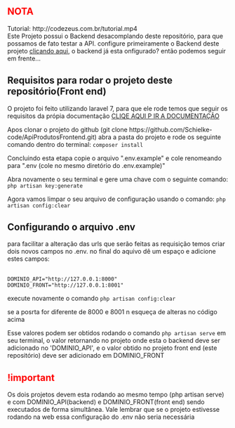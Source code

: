 <h2 style="color:#F00">NOTA</h2>
Tutorial: http://codezeus.com.br/tutorial.mp4<br/>
Este Projeto possui o Backend desacomplando deste repositório, para que possamos de fato testar a  API. configure primeiramente o Backend deste projeto <a href="https://github.com/Schielke-code/ApiProdutosBackend" target="_blank">clicando aqui</a>, o backend 
já esta onfigurado? então podemos seguir em frente...

<h2>Requisitos para rodar o projeto deste repositório(Front end)</h2>
<p>O projeto foi feito utilizando laravel 7, para que ele rode temos que seguir os requisitos da própia documentação <a href="https://laravel.com/docs/7.x/installation#server-requirements"> CLIQE AQUI P IR A DOCUMENTAÇÃO</a></p>
<p>
	Apos clonar o projeto do github (git clone https://github.com/Schielke-code/ApiProdutosFrontend.git) abra a pasta do projeto e rode os seguinte comando dentro do terminal:
	<code>composer install</code>
</p>
<p>
	Concluindo esta etapa copie o arquivo ".env.example" e cole renomeando para ".env (cole no mesmo diretório do .env.example)"
</p>

<p>
	Abra novamente o seu terminal e gere uma chave com o seguinte comando:  <code>php artisan key:generate</code>
</p>

<p>
	Agora vamos limpar o seu arquivo de configuração usando o comando:  <code>php artisan config:clear</code>
</p>


<h2>Configurando o arquivo .env</h2>

<p>
	para facilitar a alteração das urls que serão feitas as requisição temos criar  dois novos campos no .env. no final do aquivo dê um espaço e adicione estes campos:<br/><br/>
	
	DOMINIO_API="http://127.0.0.1:8000"
    DOMINIO_FRONT="http://127.0.0.1:8001"
</p>
<p>execute novamente o comando <code>php artisan config:clear</code></p>
<span>se a posrta for diferente de  8000 e 8001 n esqueça de alteras no código acima</span>
<p>
    Esse valores podem ser obtidos rodando o comando <code>php artisan serve</code>  em seu terminal, o valor retornando no projeto onde esta o backend 
    deve ser adicionado no 'DOMINIO_API', e o valor obtido no projeto front end (este repositório) deve ser adicionado em DOMINIO_FRONT 
</p>

<h2 style="color:#F00">!important</h2>
Os dois projetos devem esta rodando ao mesmo tempo (php artisan serve)  e com DOMINIO_API(backend) e  DOMINIO_FRONT(front end) sendo executados de forma simultânea.
Vale lembrar que se o projeto estivesse rodando na web essa configuração do .env não seria necessária
